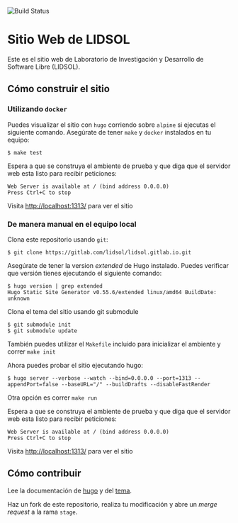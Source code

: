 ![Build Status](https://gitlab.com/lidsol/lidsol.gitlab.io/badges/master/build.svg)

# Sitio Web de LIDSOL

Este es el sitio web de Laboratorio de Investigación y Desarrollo de
Software Libre (LIDSOL).

## Cómo construir el sitio

### Utilizando `docker`

Puedes visualizar el sitio con `hugo` corriendo sobre `alpine` si
ejecutas el siguiente comando. Asegúrate de tener `make` y `docker`
instalados en tu equipo:

```shell
$ make test
```

Espera a que se construya el ambiente de prueba y que diga que el
servidor web esta listo para recibir peticiones:

```
Web Server is available at / (bind address 0.0.0.0)
Press Ctrl+C to stop
```

Visita <http://localhost:1313/> para ver el sitio

### De manera manual en el equipo local

Clona este repositorio usando `git`:

```shell
$ git clone https://gitlab.com/lidsol/lidsol.gitlab.io.git
```

Asegúrate de tener la version *extended* de Hugo instalado. Puedes
verificar que versión tienes ejecutando el siguiente comando:

```shell
$ hugo version | grep extended
Hugo Static Site Generator v0.55.6/extended linux/amd64 BuildDate: unknown
```

Clona el tema del sitio usando git submodule

```shell
$ git submodule init
$ git submodule update
```

>>>
También puedes utilizar el `Makefile` incluido para inicializar el ambiente y correr `make init`
>>>

Ahora puedes probar el sitio ejecutando hugo:

```shell
$ hugo server --verbose --watch --bind=0.0.0.0 --port=1313 --appendPort=false --baseURL="/" --buildDrafts --disableFastRender
```

>>>
Otra opción es correr `make run`
>>>

Espera a que se construya el ambiente de prueba y que diga que el
servidor web esta listo para recibir peticiones:

```
Web Server is available at / (bind address 0.0.0.0)
Press Ctrl+C to stop
```

Visita <http://localhost:1313/> para ver el sitio

## Cómo contribuir

Lee la documentación de [hugo](https://gohugo.io/getting-started) y del
[tema](https://sourcethemes.com/academic/docs).

Haz un fork de este repositorio, realiza tu modificación y abre un
_merge request_ a la rama `stage`.

